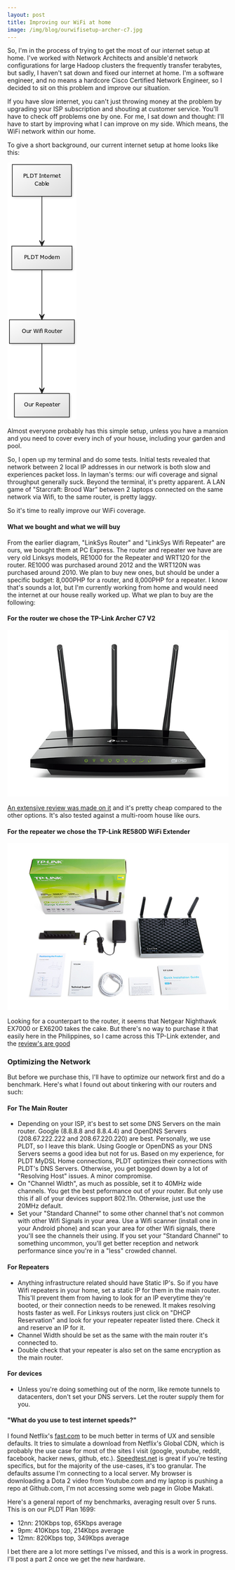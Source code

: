 ```yaml
---
layout: post
title: Improving our WiFi at home
image: /img/blog/ourwifisetup-archer-c7.jpg
---
```


So, I'm in the process of trying to get the most of our internet setup at home. I've worked with Network Architects and ansible'd network configurations for large Hadoop clusters the frequently transfer terabytes, but sadly, I haven't sat down and fixed our internet at home. I'm a software engineer, and no means a hardcore Cisco Certified Network Engineer, so I decided to sit on this problem and improve our situation.

If you have slow internet, you can't just throwing money at the problem by upgrading your ISP subscription and shouting at customer service. You'll have to check off problems one by one. For me, I sat down and thought: I'll have to start by improving what I can improve on my side. Which means, the WiFi network within our home.

To give a short background, our current internet setup at home looks like this:

![](/img/blog/ourwifisetup.png)

Almost everyone probably has this simple setup, unless you have a mansion and you need to cover every inch of your house, including your garden and pool.

So, I open up my terminal and do some tests. Initial tests revealed that network between 2 local IP addresses in our network is both slow and experiences packet loss. In layman's terms: our wifi coverage and signal throughput generally suck. Beyond the terminal, it's pretty apparent. A LAN game of "Starcraft: Brood War" between 2 laptops connected on the same network via Wifi, to the same router, is pretty laggy.

So it's time to really improve our WiFi coverage.

#### What we bought and what we will buy

From the earlier diagram, "LinkSys Router" and "LinkSys Wifi Repeater" are ours, we bought them at PC Express. The router and repeater we have are very old Linksys models, RE1000 for the Repeater and WRT120 for the router. RE1000 was purchased around 2012 and the WRT120N was purchased around 2010. We plan to buy new ones, but should be under a specific budget: 8,000PHP for a router, and 8,000PHP for a repeater. I know that's sounds a lot, but I'm currently working from home and would need the internet at our house really worked up. What we plan to buy are the following:

#### For the router we chose the TP-Link Archer C7 V2

![](/img/blog/ourwifisetup-archer-c7.jpg)

[An extensive review was made on it](http://thewirecutter.com/reviews/best-wi-fi-router/) and it's pretty cheap compared to the other options. It's also tested against a multi-room house like ours.

#### For the repeater we chose the TP-Link RE580D WiFi Extender 

![](/img/blog/ourwifisetup-re580d.jpg)

Looking for a counterpart to the router, it seems that Netgear Nighthawk EX7000 or EX6200 takes the cake. But there's no way to purchase it that easily here in the Philippines, so I came across this TP-Link extender, and the [review's are good](http://www.tomsguide.com/us/best-wifi-extenders,review-2225.html)

### Optimizing the Network

But before we purchase this, I'll have to optimize our network first and do a benchmark. Here's what I found out about tinkering with our routers and such:

#### For The Main Router

- Depending on your ISP, it's best to set some DNS Servers on the main router. Google (8.8.8.8 and 8.8.4.4) and OpenDNS Servers (208.67.222.222 and 208.67.220.220) are best. Personally, we use PLDT, so I leave this blank. Using Google or OpenDNS as your DNS Servers seems a good idea but not for us. Based on my experience, for PLDT MyDSL Home connections, PLDT optimizes their connections with PLDT's DNS Servers. Otherwise, you get bogged down by a lot of "Resolving Host" issues. A minor compromise.
- On "Channel Width", as much as possible, set it to 40MHz wide channels. You get the best peformance out of your router. But only use this if all of your devices support 802.11n. Otherwise, just use the 20MHz default.
- Set your "Standard Channel" to some other channel that's not common with other Wifi Signals in your area. Use a Wifi scanner (install one in your Android phone) and scan your area for other Wifi signals, there you'll see the channels their using. If you set your "Standard Channel" to something uncommon, you'll get better reception and network performance since you're in a "less" crowded channel.

#### For Repeaters

- Anything infrastructure related should have Static IP's. So if you have Wifi repeaters in your home, set a static IP for them in the main router. This'll prevent them from having to look for an IP everytime they're booted, or their connection needs to be renewed. It makes resolving hosts faster as well. For Linksys routers just click on "DHCP Reservation" and look for your repeater repeater listed there. Check it and reserve an IP for it.
- Channel Width should be set as the same with the main router it's connected to.
- Double check that your repeater is also set on the same encryption as the main router.

#### For devices

- Unless you're doing something out of the norm, like remote tunnels to datacenters, don't set your DNS servers. Let the router supply them for you.

#### "What do you use to test internet speeds?"

I found Netflix's [fast.com](https://fast.com) to be much better in terms of UX and sensible defaults. It tries to simulate a download from Netflix's Global CDN, which is probably the use case for most of the sites I visit (google, youtube, reddit, facebook, hacker news, github, etc.). [Speedtest.net](https://speedtest.net) is great if you're testing specifics, but for the majority of the use-cases, it's too granular. The defaults assume I'm connecting to a local server. My browser is downloading a Dota 2 video from Youtube.com and my laptop is pushing a repo at Github.com, I'm not accessing some web page in Globe Makati. 

Here's a general report of my benchmarks, averaging result over 5 runs. This is on our PLDT Plan 1699:

- 12nn: 210Kbps top, 65Kbps average
- 9pm: 410Kbps top, 214Kbps average
- 12mn: 820Kbps top, 349Kbps average

I bet there are a lot more settings I've missed, and this is a work in progress. I'll post a part 2 once we get the new hardware.
